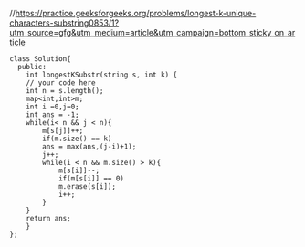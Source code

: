 //https://practice.geeksforgeeks.org/problems/longest-k-unique-characters-substring0853/1?utm_source=gfg&utm_medium=article&utm_campaign=bottom_sticky_on_article

```
class Solution{
  public:
    int longestKSubstr(string s, int k) {
    // your code here
    int n = s.length();
    map<int,int>m;
    int i =0,j=0;
    int ans = -1;
    while(i< n && j < n){
        m[s[j]]++;
        if(m.size() == k)
        ans = max(ans,(j-i)+1);
        j++;
        while(i < n && m.size() > k){
            m[s[i]]--;
            if(m[s[i]] == 0)
            m.erase(s[i]);
            i++;
        }
    }
    return ans;
    }
};
